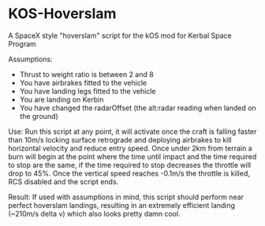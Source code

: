 # KOS-Hoverslam
A SpaceX style "hoverslam" script for the kOS mod for Kerbal Space Program

Assumptions: 
* Thrust to weight ratio is between 2 and 8
* You have airbrakes fitted to the vehicle
* You have landing legs fitted to the vehicle
* You are landing on Kerbin
* You have changed the radarOffset (the alt:radar reading when landed on the ground)

Use:
Run this script at any point, it will activate once the craft is falling faster than 10m/s
locking surface retrograde and deploying airbrakes to kill horizontal velocity and reduce entry speed.
Once under 2km from terrain a burn will begin at the point where the time until impact and the time
required to stop are the same, if the time required to stop decreases the throttle will drop to 45%.
Once the vertical speed reaches -0.1m/s the throttle is killed, RCS disabled and the script ends.

Result:
If used with assumptions in mind, this script should perform near perfect hoverslam landings, resulting
in an extremely efficient landing (~210m/s delta v) which also looks pretty damn cool.

